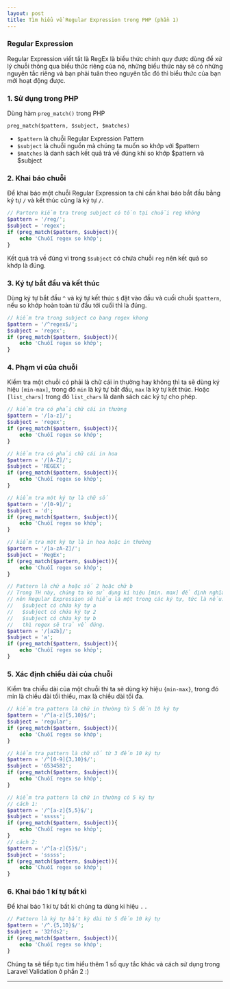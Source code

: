 ```yaml
---
layout: post
title: Tìm hiểu về Regular Expression trong PHP (phần 1)
---
```


### Regular Expression
Regular Expression viết tắt là RegEx là biểu thức chính quy được dùng để xử lý chuỗi thông qua biểu thức riêng của nó, những biểu thức này sẽ có những nguyên tắc riêng và bạn phải tuân theo nguyên tắc đó thì biểu thức của bạn mới hoạt động được.

### 1. Sử dụng trong PHP

 Dùng hàm `preg_match()` trong PHP

 `preg_match($pattern, $subject, $matches)`

 - `$pattern` là chuỗi Regular Expression Pattern
 - `$subject` là chuỗi nguồn mà chúng ta muốn so khớp với $pattern
 - `$matches` là danh sách kết quả trả về đúng khi so khớp $pattern và $subject

### 2. Khai báo chuỗi

 Để khai báo một chuỗi Regular Expression ta chỉ cần khai báo bắt đầu bằng ký tự `/` và kết thúc cũng là ký tự `/`.

```php
// Partern kiểm tra trong subject có tồn tại chuỗi reg không
$pattern = '/reg/';
$subject = 'regex';
if (preg_match($pattern, $subject)){
    echo 'Chuỗi regex so khớp';
}
```

 Kết quả trả về đúng vì trong `$subject` có chứa chuỗi `reg` nên kết quả so khớp là đúng.

### 3. Ký tự bắt đầu và kết thúc

 Dùng ký tự bắt đầu `^` và ký tự kết thúc `$` đặt vào đầu và cuối chuỗi `$pattern`, nếu so khớp hoàn toàn từ đầu tới cuối thì là đúng.

```PHP
// kiểm tra trong subject co bang regex khong
$pattern = '/^regex$/';
$subject = 'regex';
if (preg_match($pattern, $subject)){
    echo 'Chuỗi regex so khớp';
}
```

### 4. Phạm vi của chuỗi

 Kiểm tra một chuỗi có phải là chữ cái in thường hay không thì ta sẽ dùng ký hiệu `[min-max]`, trong đó `min` là ký tự bắt đầu, `max` là ký tự kết thúc. Hoặc `[list_chars]` trong đó `list_chars` là danh sách các ký tự cho phép.

```PHP
// kiểm tra có phải chữ cái in thường
$pattern = '/[a-z]/';
$subject = 'regex';
if (preg_match($pattern, $subject)){
    echo 'Chuỗi regex so khớp';
}

// kiểm tra có phải chữ cái in hoa
$pattern = '/[A-Z]/';
$subject = 'REGEX';
if (preg_match($pattern, $subject)){
    echo 'Chuỗi regex so khớp';
}

// kiểm tra một ký tự là chữ số
$pattern = '/[0-9]/';
$subject = 'd';
if (preg_match($pattern, $subject)){
    echo 'Chuỗi regex so khớp';
}

// kiểm tra một ký tự là in hoa hoặc in thường
$partern = '/[a-zA-Z]/';
$subject = 'RegEx';
if (preg_match($partern, $subject)){
    echo 'Chuỗi regex so khớp';
}

// Pattern là chữ a hoặc số 2 hoặc chữ b
// Trong TH này, chúng ta ko sử dụng kí hiệu [min. max] để định nghĩa
// nên Regular Expression sẽ hiểu là một trong các ký tự, tức là nếu:
//   $subject có chứa ký tự a
//   $subject có chứa ký tự 2
//   $subject có chứa ký tự b
//   thì regex sẽ trả về đúng.
$pattern = '/[a2b]/';
$subject = 'a';
if (preg_match($pattern, $subject)){
    echo 'Chuỗi regex so khớp';
}
```

### 5. Xác định chiều dài của chuỗi

 Kiểm tra chiều dài của một chuỗi thì ta sẽ dùng ký hiệu `{min-max}`, trong đó min là chiều dài tối thiểu, max là chiều dài tối đa.

```PHP
// kiểm tra pattern là chữ in thường từ 5 đến 10 ký tự
$pattern = '/^[a-z]{5,10}$/';
$subject = 'regular';
if (preg_match($pattern, $subject)){
    echo 'Chuỗi regex so khớp';
}

// kiểm tra pattern là chữ số từ 3 đến 10 ký tự
$pattern = '/^[0-9]{3,10}$/';
$subject = '6534582';
if (preg_match($pattern, $subject)){
    echo 'Chuỗi regex so khớp';
}

// kiểm tra pattern là chữ in thường có 5 ký tự
// cách 1:
$pattern = '/^[a-z]{5,5}$/';
$subject = 'sssss';
if (preg_match($pattern, $subject)){
    echo 'Chuỗi regex so khớp';
}
// cách 2:
$pattern = '/^[a-z]{5}$/';
$subject = 'sssss';
if (preg_match($pattern, $subject)){
    echo 'Chuỗi regex so khớp';
}
```

### 6. Khai báo 1 kí tự bất kì

 Để khai báo 1 kí tự bất kì chúng ta dùng ki hiệu `.` .

```PHP
// Pattern là ký tự bất kỳ dài từ 5 đến 10 ký tự
$pattern = '/^.{5,10}$/';
$subject = '32fds2';
if (preg_match($pattern, $subject)){
    echo 'Chuỗi regex so khớp';
}
```

Chúng ta sẽ tiếp tục tìm hiểu thêm 1 số quy tắc khác và cách sử dụng trong Laravel Validation ở phần 2 :)


----
